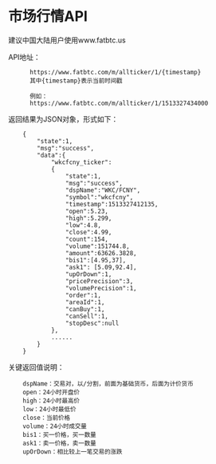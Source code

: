 # 市场行情API

建议中国大陆用户使用www.fatbtc.us

API地址：

          https://www.fatbtc.com/m/allticker/1/{timestamp}
          其中{timestamp}表示当前时间戳

          例如：
          https://www.fatbtc.com/m/allticker/1/1513327434000

返回结果为JSON对象，形式如下：

		{
			"state":1,
			"msg":"success",
			"data":{
				"wkcfcny_ticker":
				{
					"state":1,
					"msg":"success",
					"dspName":"WKC/FCNY",
					"symbol":"wkcfcny",
					"timestamp":1513327412135,
					"open":5.23,
					"high":5.299,
					"low":4.8,
					"close":4.99,
					"count":154,
					"volume":151744.8,
					"amount":63626.3828,
					"bis1":[4.95,37],
					"ask1": [5.09,92.4],
					"upOrDown":1,
					"pricePrecision":3,
					"volumePrecision":1,
					"order":1,
					"areaId":1,
					"canBuy":1,
					"canSell":1,
					"stopDesc":null
				},
				......
			}
		}



关键返回值说明：

		dspName：交易对，以/分割，前面为基础货币，后面为计价货币
		open：24小时开盘价
		high：24小时最高价
		low：24小时最低价
		close：当前价格
		volume：24小时成交量
		bis1：买一价格，买一数量
		ask1：卖一价格，卖一数量
		upOrDown：相比较上一笔交易的涨跌

